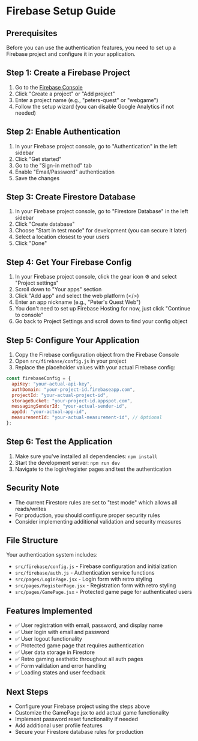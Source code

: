 # Firebase Setup Guide

## Prerequisites

Before you can use the authentication features, you need to set up a Firebase project and configure it in your application.

## Step 1: Create a Firebase Project

1. Go to the [Firebase Console](https://console.firebase.google.com/)
2. Click "Create a project" or "Add project"
3. Enter a project name (e.g., "peters-quest" or "webgame")
4. Follow the setup wizard (you can disable Google Analytics if not needed)

## Step 2: Enable Authentication

1. In your Firebase project console, go to "Authentication" in the left sidebar
2. Click "Get started"
3. Go to the "Sign-in method" tab
4. Enable "Email/Password" authentication
5. Save the changes

## Step 3: Create Firestore Database

1. In your Firebase project console, go to "Firestore Database" in the left sidebar
2. Click "Create database"
3. Choose "Start in test mode" for development (you can secure it later)
4. Select a location closest to your users
5. Click "Done"

## Step 4: Get Your Firebase Config

1. In your Firebase project console, click the gear icon ⚙️ and select "Project settings"
2. Scroll down to "Your apps" section
3. Click "Add app" and select the web platform (</>)
4. Enter an app nickname (e.g., "Peter's Quest Web")
5. You don't need to set up Firebase Hosting for now, just click "Continue to console"
6. Go back to Project Settings and scroll down to find your config object

## Step 5: Configure Your Application

1. Copy the Firebase configuration object from the Firebase Console
2. Open `src/firebase/config.js` in your project
3. Replace the placeholder values with your actual Firebase config:

```javascript
const firebaseConfig = {
  apiKey: "your-actual-api-key",
  authDomain: "your-project-id.firebaseapp.com",
  projectId: "your-actual-project-id",
  storageBucket: "your-project-id.appspot.com",
  messagingSenderId: "your-actual-sender-id",
  appId: "your-actual-app-id",
  measurementId: "your-actual-measurement-id", // Optional
};
```

## Step 6: Test the Application

1. Make sure you've installed all dependencies: `npm install`
2. Start the development server: `npm run dev`
3. Navigate to the login/register pages and test the authentication

## Security Note

- The current Firestore rules are set to "test mode" which allows all reads/writes
- For production, you should configure proper security rules
- Consider implementing additional validation and security measures

## File Structure

Your authentication system includes:

- `src/firebase/config.js` - Firebase configuration and initialization
- `src/firebase/auth.js` - Authentication service functions
- `src/pages/LoginPage.jsx` - Login form with retro styling
- `src/pages/RegisterPage.jsx` - Registration form with retro styling
- `src/pages/GamePage.jsx` - Protected game page for authenticated users

## Features Implemented

- ✅ User registration with email, password, and display name
- ✅ User login with email and password
- ✅ User logout functionality
- ✅ Protected game page that requires authentication
- ✅ User data storage in Firestore
- ✅ Retro gaming aesthetic throughout all auth pages
- ✅ Form validation and error handling
- ✅ Loading states and user feedback

## Next Steps

- Configure your Firebase project using the steps above
- Customize the GamePage.jsx to add actual game functionality
- Implement password reset functionality if needed
- Add additional user profile features
- Secure your Firestore database rules for production
